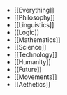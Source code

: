 - [[Everything]]
- [[Philosophy]] 
- [[Linguistics]]
- [[Logic]]
- [[Mathematics]]
- [[Science]]
- [[Technology]]
- [[Humanity]]
- [[Future]]
- [[Movements]]
- [[Aethetics]]